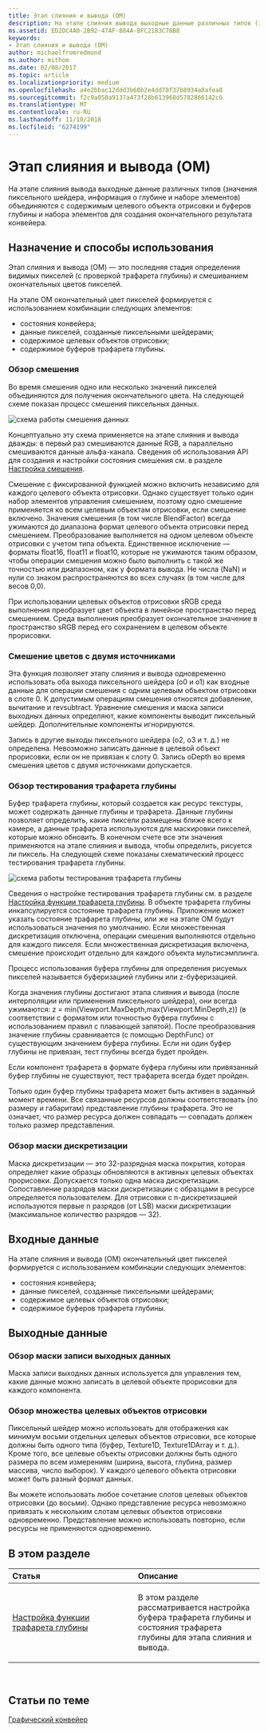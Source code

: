 ```yaml
---
title: Этап слияния и вывода (OM)
description: На этапе слияния вывода выходные данные различных типов (значения пиксельного шейдера, информация о глубине и наборе элементов) объединяются с содержимым целевого объекта отрисовки и буферов глубины и набора элементов для создания окончательного результата конвейера.
ms.assetid: ED2DC4A0-2B92-47AF-884A-BFC2183C78B8
keywords:
- Этап слияния и вывода (OM)
author: michaelfromredmond
ms.author: mithom
ms.date: 02/08/2017
ms.topic: article
ms.localizationpriority: medium
ms.openlocfilehash: a4e2bbac12ddd3b60b2e4dd78f37b8934a8afea8
ms.sourcegitcommit: f2c9a050a9137a473f28b613968d5782866142c6
ms.translationtype: MT
ms.contentlocale: ru-RU
ms.lasthandoff: 11/10/2018
ms.locfileid: "6274199"
---
```

# <a name="output-merger-om-stage"></a>Этап слияния и вывода (OM)


На этапе слияния вывода выходные данные различных типов (значения пиксельного шейдера, информация о глубине и наборе элементов) объединяются с содержимым целевого объекта отрисовки и буферов глубины и набора элементов для создания окончательного результата конвейера.

## <a name="span-idpurpose-and-usesspanspan-idpurpose-and-usesspanspan-idpurpose-and-usesspanpurpose-and-uses"></a><span id="Purpose-and-uses"></span><span id="purpose-and-uses"></span><span id="PURPOSE-AND-USES"></span>Назначение и способы использования


Этап слияния и вывода (OM) — это последняя стадия определения видимых пикселей (с проверкой трафарета глубины) и смешиванием окончательных цветов пикселей.

На этапе OM окончательный цвет пикселей формируется с использованием комбинации следующих элементов:

-   состояния конвейера;
-   данные пикселей, созданные пиксельными шейдерами;
-   содержимое целевых объектов отрисовки;
-   содержимое буферов трафарета глубины.

### <a name="span-idblending-overviewspanspan-idblending-overviewspanspan-idblending-overviewspanblending-overview"></a><span id="Blending-overview"></span><span id="blending-overview"></span><span id="BLENDING-OVERVIEW"></span>Обзор смешения

Во время смешения одно или несколько значений пикселей объединяются для получения окончательного цвета. На следующей схеме показан процесс смешения пиксельных данных.

![схема работы смешения данных](images/d3d10-blend-state.png)

Концептуально эту схема применяется на этапе слияния и вывода дважды: в первый раз смешиваются данные RGB, а параллельно смешиваются данные альфа-канала. Сведения об использования API для создания и настройки состояния смешения см. в разделе [Настройка смешения](https://msdn.microsoft.com/library/windows/desktop/bb205072).

Смешение с фиксированной функцией можно включить независимо для каждого целевого объекта отрисовки. Однако существует только один набор элементов управления смешением, поэтому одно смешение применяется ко всем целевым объектам отрисовки, если смешение включено. Значения смешения (в том числе BlendFactor) всегда ужимаются до диапазона формат целевого объекта отрисовки перед смешением. Преобразование выполняется на одном целевом объекте отрисовки с учетом типа объекта. Единственное исключение — форматы float16, float11 и float10, которые не ужимаются таким образом, чтобы операции смешения можно было выполнить с такой же точностью или диапазоном, как у формата вывода. Не числа (NaN) и нули со знаком распространяются во всех случаях (в том числе для весов 0,0).

При использовании целевых объектов отрисовки sRGB среда выполнения преобразует цвет объекта в линейное пространство перед смешением. Среда выполнения преобразует окончательное значение в пространство sRGB перед его сохранением в целевом объекте прорисовки.

### <a name="span-iddual-source-color-blendingspanspan-iddual-source-color-blendingspanspan-iddual-source-color-blendingspandual-source-color-blending"></a><span id="Dual-source-color-blending"></span><span id="dual-source-color-blending"></span><span id="DUAL-SOURCE-COLOR-BLENDING"></span>Смешение цветов с двумя источниками

Эта функция позволяет этапу слияния и вывода одновременно использовать оба выхода пиксельного шейдера (о0 и o1) как входные данные для операции смешения с одним целевым объектом отрисовки в слоте 0. К допустимым операциям смешения относятся добавление, вычитание и revsubtract. Уравнение смешения и маска записи выходных данных определяют, какие компоненты выводит пиксельный шейдер. Дополнительные компоненты игнорируются.

Запись в другие выходы пиксельного шейдера (o2, o3 и т. д.) не определена. Невозможно записать данные в целевой объект прорисовки, если он не привязан к слоту 0. Запись oDepth во время смешения цветов с двумя источниками допускается.

### <a name="span-iddepth-stencil-testspanspan-iddepth-stencil-testspanspan-iddepth-stencil-testspandepth-stencil-testing-overview"></a><span id="Depth-Stencil-Test"></span><span id="depth-stencil-test"></span><span id="DEPTH-STENCIL-TEST"></span>Обзор тестирования трафарета глубины

Буфер трафарета глубины, который создается как ресурс текстуры, может содержать данные глубины и трафарета. Данные глубины позволяет определить, какие пиксели размещены ближе всего к камере, а данные трафарета используются для маскировки пикселей, которые можно обновить. В конечном счете все эти значения применяются на этапе слияния и вывода, чтобы определить, рисуется ли пиксель. На следующей схеме показаны схематический процесс тестирования трафарета глубины.

![схема работы тестирования трафарета глубины](images/d3d10-depth-stencil-test.png)

Сведения о настройке тестирования трафарета глубины см. в разделе [Настройка функции трафарета глубины](configuring-depth-stencil-functionality.md). В объекте трафарета глубины инкапсулируется состояние трафарета глубины. Приложение может указать состояние трафарета глубины, или же на этапе OM будут использоваться значения по умолчанию. Если множественная дискретизация отключена, операции смешения выполняются отдельно для каждого пикселя. Если множественная дискретизация включена, смешение происходит отдельно для каждого объекта мультисэмплинга.

Процесс использования буфера глубины для определения рисуемых пикселей называется буферизацией глубины или z-буферизацией.

Когда значения глубины достигают этапа слияния и вывода (после интерполяции или применения пиксельного шейдера), они всегда ужимаются: z = min(Viewport.MaxDepth,max(Viewport.MinDepth,z)) (в соответствии с форматом или точностью буфера глубины с использованием правил с плавающей запятой). После преобразования значение глубины сравнивается (с помощью DepthFunc) от существующим значением буфера глубины. Если ни один буфер глубины не привязан, тест глубины всегда будет пройден.

Если компонент трафарета в формате буфера глубины или привязанный буфер глубины не существуют, тест трафарета всегда будет пройден.

Только один буфер глубины трафарета может быть активен в заданный момент времени. Все связанные ресурсов должны соответствовать (по размеру и габаритам) представление глубины трафарета. Это не означает, что размер ресурса должен совпадать — совпадать должен только размер представления.

### <a name="span-idsample-maskspanspan-idsample-maskspanspan-idsample-maskspansample-mask-overview"></a><span id="Sample-Mask"></span><span id="sample-mask"></span><span id="SAMPLE-MASK"></span>Обзор маски дискретизации

Маска дискретизации — это 32-разрядная маска покрытия, которая определяет какие образцы обновляются в активных целевых объектах прорисовки. Допускается только одна маска дискретизации. Сопоставление разрядов маски дискретизации с образцами в ресурсе определяется пользователем. Для отрисовки с n-дискретизацией используются первые n разрядов (от LSB) маски дискретизации (максимальное количество разрядов — 32).

## <a name="span-idinputspanspan-idinputspanspan-idinputspaninput"></a><span id="Input"></span><span id="input"></span><span id="INPUT"></span>Входные данные


На этапе слияния и вывода (OM) окончательный цвет пикселей формируется с использованием комбинации следующих элементов:

-   состояния конвейера;
-   данные пикселей, созданные пиксельными шейдерами;
-   содержимое целевых объектов отрисовки;
-   содержимое буферов трафарета глубины.

## <a name="span-idoutputspanspan-idoutputspanspan-idoutputspanoutput"></a><span id="Output"></span><span id="output"></span><span id="OUTPUT"></span>Выходные данные


### <a name="span-idoutput-write-mask-overviewspanspan-idoutput-write-mask-overviewspanspan-idoutput-write-mask-overviewspanoutput-write-mask-overview"></a><span id="Output-write-mask-overview"></span><span id="output-write-mask-overview"></span><span id="OUTPUT-WRITE-MASK-OVERVIEW"></span>Обзор маски записи выходных данных

Маска записи выходных данных используется для управления тем, какие данные можно записать в целевой объекте прорисовки для каждого компонента.

### <a name="span-idmultiple-render-targets-overviewspanspan-idmultiple-render-targets-overviewspanspan-idmultiple-render-targets-overviewspanmultiple-render-targets-overview"></a><span id="Multiple-render-targets-overview"></span><span id="multiple-render-targets-overview"></span><span id="MULTIPLE-RENDER-TARGETS-OVERVIEW"></span>Обзор множества целевых объектов отрисовки

Пиксельный шейдер можно использовать для отображения как минимум восьми отдельных целевых объектов отрисовки, все которые должны быть одного типа (буфер, Texture1D, Texture1DArray и т. д.). Кроме того, все целевые объекты отрисовки должны быть одного размера по всем измерениям (ширина, высота, глубина, размер массива, число выборок). У каждого целевого объекта отрисовки может быть разный формат данных.

Вы можете использовать любое сочетание слотов целевых объектов отрисовки (до восьми). Однако представление ресурса невозможно привязать к нескольким слотам целевых объектов отрисовки одновременно. Представление можно использовать повторно, если ресурсы не применяются одновременно.

## <a name="span-idin-this-sectionspanin-this-section"></a><span id="in-this-section"></span>В этом разделе


<table>
<colgroup>
<col width="50%" />
<col width="50%" />
</colgroup>
<thead>
<tr class="header">
<th align="left">Статья</th>
<th align="left">Описание</th>
</tr>
</thead>
<tbody>
<tr class="odd">
<td align="left"><p><a href="configuring-depth-stencil-functionality.md">Настройка функции трафарета глубины</a></p></td>
<td align="left"><p>В этом разделе рассматривается настройка буфера трафарета глубины и состояния трафарета глубины для этапа слияния и вывода.</p></td>
</tr>
</tbody>
</table>

 

## <a name="span-idrelated-topicsspanrelated-topics"></a><span id="related-topics"></span>Статьи по теме


[Графический конвейер](graphics-pipeline.md)

 

 




